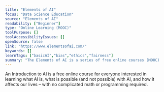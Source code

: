 ```yaml
---
title: "Elements of AI"
focus: "Data Science Education"
source: "Elements of AI"
readability: ["Beginner"]
type: "Online Learning (MOOC)"
toolPurpose: []
toolAccessibilityIssues: []
openSource: false
link: "https://www.elementsofai.com/"
keywords: []
learnTags: ["basicAI","bias","ethics","fairness"]
summary: "The Elements of AI is a series of free online courses (MOOC) created by Reaktor and the University of Helsinki to educate a broad group of people on what AI is, what AI can be used for and how AI is created. "
---
```

An Introduction to AI is a free online course for everyone interested in learning what AI is, what is possible (and not possible) with AI, and how it affects our lives – with no complicated math or programming required.
